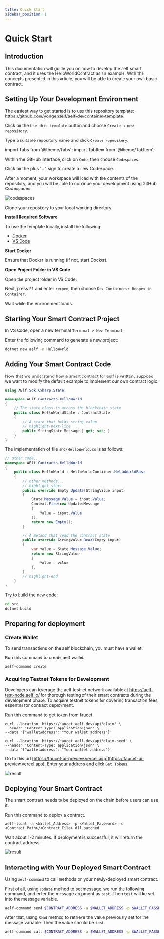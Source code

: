 ```yaml
---
title: Quick Start
sidebar_position: 1
---
```

# Quick Start

## Introduction

This documentation will guide you on how to develop the aelf smart contract, and it uses the HelloWorldContract as an example.
With the concepts presented in this article, you will be able to create your own basic contract.

## Setting Up Your Development Environment

The easiest way to get started is to use this repository template: https://github.com/yongenaelf/aelf-devcontainer-template.

Click on the `Use this template` button and choose `Create a new repository`.

Type a suitable repository name and click `Create repository`.

import Tabs from '@theme/Tabs';
import TabItem from '@theme/TabItem';

<Tabs>
  <TabItem value="codespaces" label="GitHub Codespaces" default>

Within the GitHub interface, click on `Code`, then choose `Codespaces`.

Click on the plus "+" sign to create a new Codespace.

After a moment, your workspace will load with the contents of the repository, and you will be able to continue your development using GitHub Codespaces.

![codespaces](/img/codespaces.png)

</TabItem>
  <TabItem value="local" label="Local Development">

Clone your repository to your local working directory.

**Install Required Software**

To use the template locally, install the following:

- [Docker](https://www.docker.com/get-started/)
- [VS Code](https://code.visualstudio.com/)

**Start Docker**

Ensure that Docker is running (if not, start Docker).

**Open Project Folder in VS Code**

Open the project folder in VS Code.

Next, press `F1` and enter `reopen`, then choose `Dev Containers: Reopen in Container`.

Wait while the environment loads.
</TabItem>
</Tabs>

## Starting Your Smart Contract Project

In VS Code, open a new terminal `Terminal > New Terminal`.

Enter the following command to generate a new project:

```bash
dotnet new aelf -n HelloWorld
```

## Adding Your Smart Contract Code

Now that we understand how a smart contract for aelf is written, suppose we want to modify the default example to implement our own contract logic.

```csharp
using AElf.Sdk.CSharp.State;

namespace AElf.Contracts.HelloWorld
{
    // The state class is access the blockchain state
    public class HelloWorldState : ContractState
    {
        // A state that holds string value
        // highlight-next-line
        public StringState Message { get; set; }
    }
}
```

The implementation of file `src/HelloWorld.cs` is as follows:

```csharp
// other code...
namespace AElf.Contracts.HelloWorld
{
    public class HelloWorld : HelloWorldContainer.HelloWorldBase
    {
        // other methods...
        // highlight-start
        public override Empty Update(StringValue input)
        {
            State.Message.Value = input.Value;
            Context.Fire(new UpdatedMessage
            {
                Value = input.Value
            });
            return new Empty();
        }

        // A method that read the contract state
        public override StringValue Read(Empty input)
        {
            var value = State.Message.Value;
            return new StringValue
            {
                Value = value
            };
        }
        // highlight-end
    }
}
```

Try to build the new code:

```bash
cd src
dotnet build
```

## Preparing for deployment

### Create Wallet

To send transactions on the aelf blockchain, you must have a wallet.

Run this command to create aelf wallet.

```
aelf-command create
```

### Acquiring Testnet Tokens for Development

Developers can leverage the aelf testnet network available at https://aelf-test-node.aelf.io/ for thorough testing of their smart contracts during the development phase.
To acquire testnet tokens for covering transaction fees essential for contract deployment.

<Tabs>
  <TabItem value="Use Command" label="Use Command" default>

Run this command to get token from faucet.

```
curl --location 'https://faucet.aelf.dev/api/claim' \
--header 'Content-Type: application/json' \
--data '{"walletAddress": "Your wallet address"}'
```

```
curl --location 'https://faucet.aelf.dev/api/claim-seed' \
--header 'Content-Type: application/json' \
--data '{"walletAddress": "Your wallet address"}'
```

</TabItem>
  <TabItem value="Use GUI" label="Use GUI">

Go to this url [https://faucet-ui-preview.vercel.app](https://faucet-ui-preview.vercel.app). Enter your address and click ``Get Tokens``.

![result](/img/get-token-ui.png)

</TabItem>
</Tabs>

## Deploying Your Smart Contract

The smart contract needs to be deployed on the chain before users can use it.

Run this command to deploy a contract.

```
aelf-local -a <Wallet_Address> -p <Wallet_Password> -c <Contract_Path>/<Contract_File>.dll.patched
```

Wait about 1-2 minutes. If deployment is successful, it will return the contract address.

![result](/img/deploy-result.png)

## Interacting with Your Deployed Smart Contract

Using `aelf-command` to call methods on your newly-deployed smart contract.


First of all, using `Update` method to set message. we run the following command,
and enter the message argument as `test`. Then `test` will be set into the message variable.

```bash
aelf-command send $CONTRACT_ADDRESS -a $WALLET_ADDRESS -p $WALLET_PASSWORD -e $ENDPOINT Update 
```

After that, using `Read` method to retrieve the value previously set for the message variable.
Then the value should be `test`.

```bash
aelf-command call $CONTRACT_ADDRESS -a $WALLET_ADDRESS -p $WALLET_PASSWORD -e $ENDPOINT Read 
```